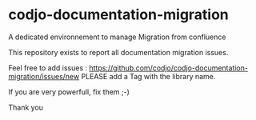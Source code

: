 codjo-documentation-migration
=============================

A dedicated environnement to manage Migration from confluence

This repository exists to report all documentation migration issues.

Feel free to add issues : https://github.com/codjo/codjo-documentation-migration/issues/new
PLEASE add a Tag with the library name.

If you are very powerfull, fix them ;-)


Thank you
